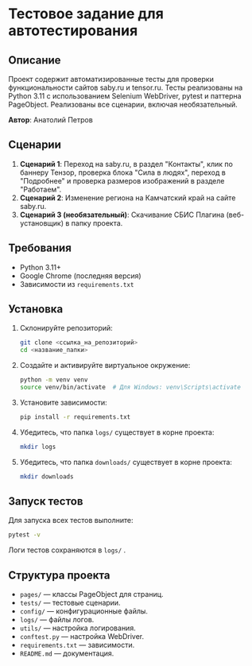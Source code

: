# Тестовое задание для автотестирования

## Описание
Проект содержит автоматизированные тесты для проверки функциональности сайтов saby.ru и tensor.ru. Тесты реализованы на Python 3.11 с использованием Selenium WebDriver, pytest и паттерна PageObject. Реализованы все сценарии, включая необязательный.

**Автор**: Анатолий Петров

## Сценарии
1. **Сценарий 1**: Переход на saby.ru, в раздел "Контакты", клик по баннеру Тензор, проверка блока "Сила в людях", переход в "Подробнее" и проверка размеров изображений в разделе "Работаем".
2. **Сценарий 2**: Изменение региона на Камчатский край на сайте saby.ru.
3. **Сценарий 3 (необязательный)**: Скачивание СБИС Плагина (веб-установщик) в папку проекта.

## Требования
- Python 3.11+
- Google Chrome (последняя версия)
- Зависимости из `requirements.txt`

## Установка
1. Склонируйте репозиторий:
   ```bash
   git clone <ссылка_на_репозиторий>
   cd <название_папки>
   ```
2. Создайте и активируйте виртуальное окружение:
   ```bash
   python -m venv venv
   source venv/bin/activate  # Для Windows: venv\Scripts\activate
   ```
3. Установите зависимости:
   ```bash
   pip install -r requirements.txt
   ```
4. Убедитесь, что папка `logs/` существует в корне проекта:
   ```bash
   mkdir logs
   ```
5. Убедитесь, что папка `downloads/` существует в корне проекта:
   ```bash
   mkdir downloads
   ```
   
## Запуск тестов
Для запуска всех тестов выполните:
```bash
pytest -v
```
Логи тестов сохраняются в `logs/` .

## Структура проекта
- `pages/` — классы PageObject для страниц.
- `tests/` — тестовые сценарии.
- `config/` — конфигурационные файлы.
- `logs/` — файлы логов.
- `utils/` — настройка логирования.
- `conftest.py` — настройка WebDriver.
- `requirements.txt` — зависимости.
- `README.md` — документация.


